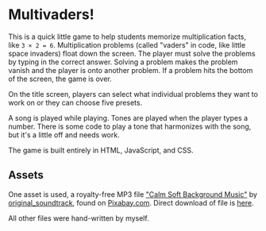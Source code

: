 # Multivaders!

This is a quick little game to help students memorize multiplication facts, like `3 × 2 = 6`.  Multiplication problems (called "vaders" in code, like little space invaders) float down the screen. The player must solve the problems by typing in the correct answer. Solving a problem makes the problem vanish and the player is onto another problem. If a problem hits the bottom of the screen, the game is over.

On the title screen, players can select what individual problems they want to work on or they can choose five presets.

A song is played while playing. Tones are played when the player types a number. There is some code to play a tone that harmonizes with the song, but it's a little off and needs work.

The game is built entirely in HTML, JavaScript, and CSS.

## Assets

One asset is used, a royalty-free MP3 file ["Calm Soft Background Music"](https://pixabay.com/music/upbeat-calm-soft-background-music-357212/) by [original_soundtrack](https://pixabay.com/users/original_soundtrack-50153119/), found on [Pixabay.com](https://pixabay.com). Direct download of file is [here](https://cdn.pixabay.com/download/audio/2025/06/09/audio_2feeb02bcd.mp3?filename=calm-soft-background-music-357212.mp3).

All other files were hand-written by myself.
